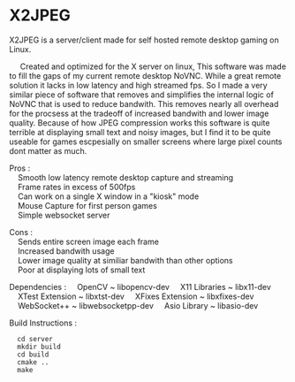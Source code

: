 # X2JPEG
X2JPEG is a server/client made for self hosted remote desktop gaming on Linux.

&nbsp;&nbsp;&nbsp;&nbsp; Created and optimized for the X server on linux, This software was made to fill the gaps of my current remote desktop NoVNC. While a great remote solution it lacks in low latency and high streamed fps. So I made a very similar piece of software that removes and simplifies the internal logic of NoVNC that is used to reduce bandwith. This removes nearly all overhead for the procsess at the tradeoff of increased bandwith and lower image quality. Because of how JPEG compression works this software is quite terrible at displaying small text and noisy images, but I find it to be quite useable for games escpesially on smaller screens where large pixel counts dont matter as much.

Pros :  
  &nbsp;&nbsp;&nbsp;&nbsp;Smooth low latency remote desktop capture and streaming  
  &nbsp;&nbsp;&nbsp;&nbsp;Frame rates in excess of 500fps  
  &nbsp;&nbsp;&nbsp;&nbsp;Can work on a single X window in a "kiosk" mode  
  &nbsp;&nbsp;&nbsp;&nbsp;Mouse Capture for first person games  
  &nbsp;&nbsp;&nbsp;&nbsp;Simple websocket server  

Cons :  
  &nbsp;&nbsp;&nbsp;&nbsp;Sends entire screen image each frame  
  &nbsp;&nbsp;&nbsp;&nbsp;Increased bandwith usage  
  &nbsp;&nbsp;&nbsp;&nbsp;Lower image quality at similiar bandwith than other options  
  &nbsp;&nbsp;&nbsp;&nbsp;Poor at displaying lots of small text  

Dependencies :
  &nbsp;&nbsp;&nbsp;&nbsp;OpenCV ~ libopencv-dev
  &nbsp;&nbsp;&nbsp;&nbsp;X11 Libraries ~ libx11-dev
  &nbsp;&nbsp;&nbsp;&nbsp;XTest Extension ~ libxtst-dev
  &nbsp;&nbsp;&nbsp;&nbsp;XFixes Extension ~ libxfixes-dev
  &nbsp;&nbsp;&nbsp;&nbsp;WebSocket++ ~ libwebsocketpp-dev
  &nbsp;&nbsp;&nbsp;&nbsp;Asio Library ~ libasio-dev

Build Instructions :
```
  cd server
  mkdir build
  cd build
  cmake ..
  make
```